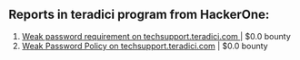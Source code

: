 ## Reports in teradici program from HackerOne:
1. [Weak password requirement on techsupport.teradici.com ](https://hackerone.com/reports/227659) | $0.0 bounty
2. [Weak Password Policy on techsupport.teradici.com](https://hackerone.com/reports/228323) | $0.0 bounty